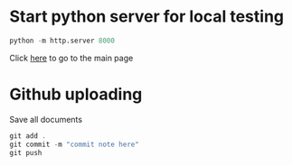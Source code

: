 # Start python server for local testing
```python
python -m http.server 8000
```

Click [here](http://127.0.0.1:8000/index.html) to go to the main page

# Github uploading
Save all documents

```powershell
git add .
git commit -m "commit note here"
git push
```